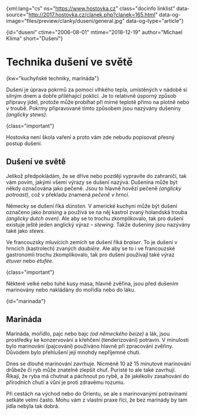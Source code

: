 
{xml:lang="cs" ns="https://www.hostovka.cz" class="docinfo linklist" data-source="http://2017.hostovka.cz/clanek.php?clanek=165.html" data-og-image="files/preview/clanky/duseni/general.jpg" data-og-type="article"}

{id="duseni" ctime="2006-08-01" mtime="2018-12-19" author="Michael Klíma" short="Dušení"}

# Technika dušení ve světě

{kw="kuchyňské techniky, marináda"}

Dušení je úprava pokrmů za pomocí vlhkého tepla, umístěných v nádobě si silným dnem a dobře přiléhající poklicí. Je to relativně úsporný způsob přípravy jídel, protože může probíhat při mírné teplotě přímo na plotně nebo v troubě. Pokrmy připravované tímto způsobem jsou nazývány dušeniny _(anglicky stews)_.

{class="important"}

Hostovka není škola vaření a proto vám zde nebudu popisovat přesný postup dušení.

## Dušení ve světě

Jelikož předpokládám, že se dříve nebo později vypravíte do zahraničí, tak vám povím, jakými všemi výrazy se dušení nazývá. Dušenina může být někdy označována jako pečeně. Jsou to hlavně hovězí pečeně _(anglicky potroast)_, což v překladu znamená _pečeně v hrnci_.

Německy se dušení říká _dünsten_. V americké kuchyni může být dušení označeno jako _braising_ a používá se na něj kastrol zvaný holandská trouba _(anglicky dutch oven)_. Ale aby se to trochu zkomplikovalo, tak pro dušení existuje ještě jeden anglický výraz – _stewing_. Takže dušeniny jsou nazývány také jako _stews_.

Ve francouzsky mluvících zemích se dušení říká _braiser_. To je dušení v hrncích (kastrolech) zvaných _daubiére_. Ale aby se to i ve francouzské gastronomii trochu zkomplikovalo, tak pro dušení používají také výraz _étuver_ nebo _étufée_.

{class="important"}

Některé velké nebo tuhé kusy masa, hlavně zvěřina, jsou před dušením marinovány nebo nakládány do mořidla nebo do láku.

{id="marinada"}

## Marináda

Marináda, mořidlo, pajc nebo bajc _(od německého beize)_ a lák, jsou prostředky ke konzervování a křehčení (tenderizování) potravin. V minulosti bylo marinování (pajcování) používáno hlavně při zpracování zvěřiny. Důvodem bylo přehlušení její mnohdy nepříjemné chuti.

Dnes se dlouhé marinování zavrhuje. Nicméně 10 až 15 minutové marinování drůbeže či ryb může znatelně zlepšit chuť. Puristé to ale také zavrhují. Říkají, že ryba má chutnat a páchnout po rybě, a že jakékoliv zasahování do přírodních chutí a vůní je proti zdravému rozumu.

Při cestách na východ nebo do Orientu, se ale s marinovanými potravinami setkáte velmi často. Mohu vám z vlastní praxe říci, že bez marinády by tam jídla nebyla tak dobrá.

